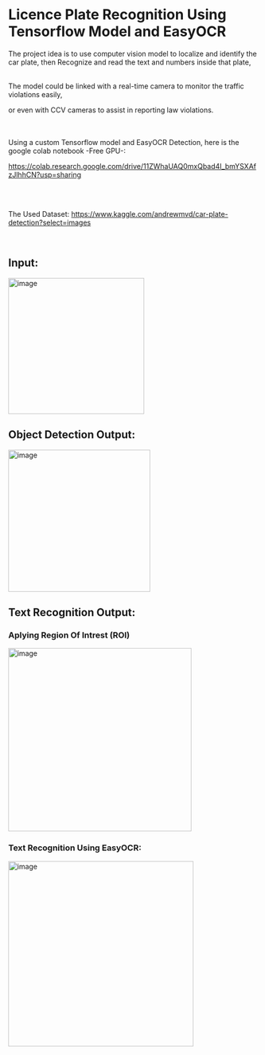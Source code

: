 # Licence Plate Recognition Using Tensorflow Model and EasyOCR

The project idea is to use computer vision model to localize and identify the car plate, then Recognize and read the text and numbers inside that plate,
<br> <br>

The model could be linked with a real-time camera to monitor the traffic violations easily,

or even with CCV cameras to assist in reporting law violations. 


<br> <br>
Using a custom Tensorflow model and EasyOCR Detection, here is the google colab notebook -Free GPU-: 

https://colab.research.google.com/drive/11ZWhaUAQ0mxQbad4I_bmYSXAfzJlhhCN?usp=sharing

<br> 
 
 <br> 
 
 The Used Dataset: 
 https://www.kaggle.com/andrewmvd/car-plate-detection?select=images
 
 <br>
 
## Input: 

<img width="273" alt="image" src="https://user-images.githubusercontent.com/66620973/146386842-caa6cc94-1aec-4b5a-89da-12964d613a00.png">


## Object Detection Output:

<img width="285" alt="image" src="https://user-images.githubusercontent.com/66620973/146386941-41a41f99-509b-4a42-b8b8-b92710521a33.png">

## Text Recognition Output:

### Aplying Region Of Intrest (ROI)

<img width="368" alt="image" src="https://user-images.githubusercontent.com/66620973/146387159-5d4485d9-5170-4f68-8ddd-5bcb941c52e1.png">

### Text Recognition Using EasyOCR:

<img width="372" alt="image" src="https://user-images.githubusercontent.com/66620973/146387266-b20bfea7-bdcd-4da6-85e8-326af6f9b93f.png">

